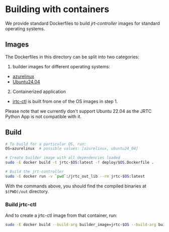# Building with containers

We provide standard Dockerfiles to build *jrt-controller* images for standard operating systems. 

## Images

The Dockerfiles in this directory can be split into two categories:
1. builder images for different operating systems:
  * [azurelinux](../deploy/azurelinux.Dockerfile)
  * [Ubuntu24.04](../deploy/ubuntu24_04.Dockerfile)
2. Containerized application
  * [jrtc-ctl](../deploy/jrtc-ctl.Dockerfile) is built from one of the OS images in step 1.

Please note that we currently don't support Ubuntu 22.04 as the JRTC Python App is not compatible with it.

## Build

```sh
# To build for a particular OS, run:
OS=azurelinux  # possible values: [azurelinux, ubuntu24_04]

# Create builder image with all dependencies loaded
sudo -E docker build -t jrtc-$OS:latest -f deploy/$OS.Dockerfile .

# Build the jrt-controller
sudo -E docker run -v `pwd`:/jrtc_out_lib --rm jrtc-$OS:latest
```

With the commands above, you should find the compiled binaries at `$(PWD)/out` directory.


### Build jrtc-ctl
And to create a jrtc-ctl image from that container, run:

```sh
sudo -E docker build --build-arg builder_image=jrtc-$OS --build-arg builder_image_tag=latest -t jrtcctl:latest - < deploy/jrtc-ctl.Dockerfile
```